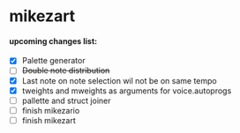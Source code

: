 # mikezart

#### upcoming changes list:
- [x] Palette generator
- [ ] ~~Double note distribution~~
- [x] Last note on note selection wil not be on same tempo 
- [x] tweights and mweights as arguments for voice.autoprogs 
- [ ] pallette and struct joiner 
- [ ] finish mikezario 
- [ ] finish mikezart 
